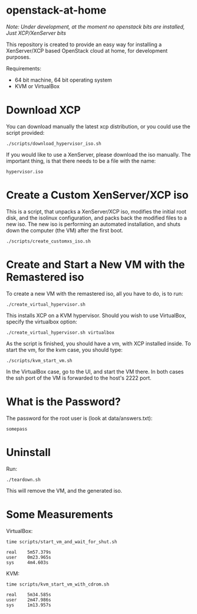 openstack-at-home
=================
*Note: Under development, at the moment no openstack bits are installed,
Just XCP/XenServer bits*

This repository is created to provide an easy way for installing a
XenServer/XCP based OpenStack cloud at home, for development purposes.

Requirements:

 - 64 bit machine, 64 bit operating system
 - KVM or VirtualBox

Download XCP
============
You can download manually the latest xcp distribution, or you could use the
script provided:

    ./scripts/download_hypervisor_iso.sh

If you would like to use a XenServer, please download the iso manually. The
important thing, is that there needs to be a file with the name:

    hypervisor.iso

Create a Custom XenServer/XCP iso
=================================
This is a script, that unpacks a XenServer/XCP iso, modifies the initial root
disk, and the isolinux configuration, and packs back the modified files to a
new iso. The new iso is performing an automated installation, and shuts down
the computer (the VM) after the first boot.

    ./scripts/create_customxs_iso.sh

Create and Start a New VM with the Remastered iso
=================================================
To create a new VM with the remastered iso, all you have to do, is to run:

    ./create_virtual_hypervisor.sh

This installs XCP on a KVM hypervisor. Should you wish to use VirtualBox,
specify the virtualbox option:

    ./create_virtual_hypervisor.sh virtualbox

As the script is finished, you should have a vm, with XCP installed inside. To
start the vm, for the kvm case, you should type:

    ./scripts/kvm_start_vm.sh

In the VirtualBox case, go to the UI, and start the VM there. In both cases
the ssh port of the VM is forwarded to the host's 2222 port.

What is the Password?
=====================
The password for the root user is (look at data/answers.txt):

    somepass

Uninstall
=========
Run:

    ./teardown.sh

This will remove the VM, and the generated iso.

Some Measurements
=================

VirtualBox:

    time scripts/start_vm_and_wait_for_shut.sh

    real    5m57.379s
    user    0m23.965s
    sys     4m4.603s

KVM:

    time scripts/kvm_start_vm_with_cdrom.sh

    real    5m34.585s
    user    2m47.986s
    sys     1m13.957s
